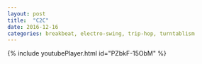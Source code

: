 ```yaml
---
layout: post
title:  "C2C"
date: 2016-12-16
categories: breakbeat, electro-swing, trip-hop, turntablism
---
```

{% include youtubePlayer.html id="PZbkF-15ObM" %}
